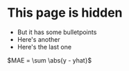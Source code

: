 # This page is hidden
- But it has some bulletpoints
- Here's another
- Here's the last one

$MAE = \sum \abs{y - yhat}$
